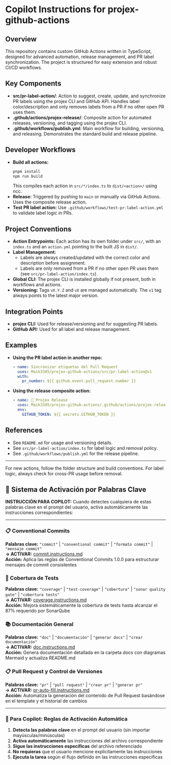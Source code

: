 # Copilot Instructions for projex-github-actions

## Overview
This repository contains custom GitHub Actions written in TypeScript, designed for advanced automation, release management, and PR label synchronization. The project is structured for easy extension and robust CI/CD workflows.

## Key Components
- **src/pr-label-action/**: Action to suggest, create, update, and synchronize PR labels using the projex CLI and GitHub API. Handles label color/description and only removes labels from a PR if no other open PR uses them.
- **.github/actions/projex-release/**: Composite action for automated releases, versioning, and tagging using the projex CLI.
- **.github/workflows/publish.yml**: Main workflow for building, versioning, and releasing. Demonstrates the standard build and release pipeline.

## Developer Workflows
- **Build all actions:**
  ```sh
  pnpm install
  npm run build
  ```
  This compiles each action in `src/*/index.ts` to `dist/<action>/` using ncc.
- **Release:**
  Triggered by pushing to `main` or manually via GitHub Actions. Uses the composite release action.
- **Test PR label action:**
  Use `.github/workflows/test-pr-label-action.yml` to validate label logic in PRs.

## Project Conventions
- **Action Entrypoints:** Each action has its own folder under `src/`, with an `index.ts` and an `action.yml` pointing to the built JS in `dist/`.
- **Label Management:**
  - Labels are always created/updated with the correct color and description before assignment.
  - Labels are only removed from a PR if no other open PR uses them (see `src/pr-label-action/index.ts`).
- **Global CLI:** The projex CLI is installed globally if not present, both in workflows and actions.
- **Versioning:** Tags `vX.Y.Z` and `vX` are managed automatically. The `v1` tag always points to the latest major version.

## Integration Points
- **projex CLI:** Used for release/versioning and for suggesting PR labels.
- **GitHub API:** Used for all label and release management.

## Examples
- **Using the PR label action in another repo:**
  ```yaml
  - name: Sincronizar etiquetas del Pull Request
    uses: Maik3345/projex-github-actions/src/pr-label-action@v1
    with:
      pr_number: ${{ github.event.pull_request.number }}
  ```
- **Using the release composite action:**
  ```yaml
  - name: 🚀 Projex Release
    uses: Maik3345/projex-github-actions/.github/actions/projex-release@v1
    env:
      GITHUB_TOKEN: ${{ secrets.GITHUB_TOKEN }}
  ```

## References
- See `README.md` for usage and versioning details.
- See `src/pr-label-action/index.ts` for label logic and removal policy.
- See `.github/workflows/publish.yml` for the release pipeline.

---
For new actions, follow the folder structure and build conventions. For label logic, always check for cross-PR usage before removal.

## 🎯 Sistema de Activación por Palabras Clave

**INSTRUCCIÓN PARA COPILOT:** Cuando detectes cualquiera de estas palabras clave en el prompt del usuario, activa automáticamente las instrucciones correspondientes:

---
### 📋 Conventional Commits

**Palabras clave:** `"commit"` | `"conventional commit"` | `"formato commit"` | `"mensaje commit"`  
**→ ACTIVAR:** [commit.instructions.md](./instructions/commit/commit.instructions.md)  
**Acción:** Aplica las reglas de Conventional Commits 1.0.0 para estructurar mensajes de commit consistentes

### 🧪 Cobertura de Tests

**Palabras clave:** `"coverage"` | `"test-coverage"` | `"cobertura"` | `"sonar quality gate"` | `"cobertura tests"`  
**→ ACTIVAR:** [coverage.instructions.md](./instructions/coverage/coverage.instructions.md)  
**Acción:** Mejora sistemáticamente la cobertura de tests hasta alcanzar el 87% requerido por SonarQube

### 📚 Documentación General

**Palabras clave:** `"doc"` | `"documentación"` | `"generar docs"` | `"crear documentación"`  
**→ ACTIVAR:** [doc.instructions.md](./instructions/doc/doc.instructions.md)  
**Acción:** Genera documentación detallada en la carpeta docs con diagramas Mermaid y actualiza README.md

### 📋 Pull Request y Control de Versiones

**Palabras clave:** `"pr"` | `"pull request"` | `"crear pr"` | `"generar pr"`  
**→ ACTIVAR:** [pr-auto-fill.instructions.md](./instructions/pr/pr-auto-fill.instructions.md)  
**Acción:** Automatiza la generación del contenido de Pull Request basándose en el template y el historial de cambios

---

### 🤖 Para Copilot: Reglas de Activación Automática

1. **Detecta las palabras clave** en el prompt del usuario (sin importar mayúsculas/minúsculas)
2. **Activa automáticamente** las instrucciones del archivo correspondiente
3. **Sigue las instrucciones específicas** del archivo referenciado
4. **No requieras** que el usuario mencione explícitamente las instrucciones
5. **Ejecuta la tarea** según el flujo definido en las instrucciones específicas
